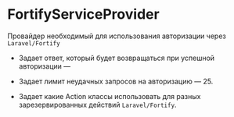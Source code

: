 # FortifyServiceProvider

Провайдер необходимый для использования авторизации через `Laravel/Fortify`

* Задает ответ, который будет возвращаться при успешной авторизации — [](/app/Actions/Fortify/LoginResponse.md)

* Задает лимит  неудачных запросов на авторизацию — 25.

* Задает какие Action классы использовать для разных зарезервированных действий `Laravel/Fortify`.

